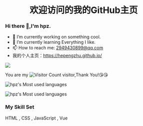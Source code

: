 
<h1 align="center">  欢迎访问的我的GitHub主页  </h1>

### Hi there 👋,I'm hpz.

- 🔭 I’m currently working on something cool.
- 🌱 I’m currently learning Everything I like.
- 📫 How to reach me: 2949430899@qq.com
-   我的个人主页：https://hepengzhu.github.io/

![](https://github-readme-stats.vercel.app/api?username=Hepengzhu&show_icons=true&theme=transparent)

You are my ![Visitor Count](https://profile-counter.glitch.me/Hepengzhu/count.svg) visitor,Thank You!:kissing_heart::kissing_heart:

![hpz's Most used languages](https://github-readme-stats.vercel.app/api/top-langs?username=Hepengzhu&show_icons=true&count_private=true&theme=gotham)

![hpz's Most used languages](https://github-readme-stats.vercel.app/api/top-langs/?username=Hepengzhu&layout=compact&hide_border=true&langs_count=10)


### My Skill Set
HTML , CSS , JavaScript , Vue

